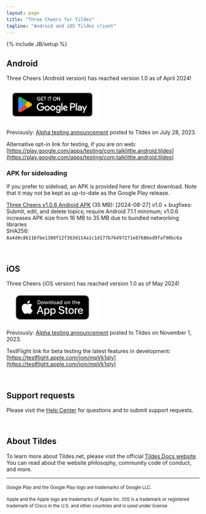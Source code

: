```yaml
---
layout: page
title: "Three Cheers for Tildes"
tagline: "Android and iOS Tildes client"
---
```

{% include JB/setup %}

<style>
    img[alt="Google Play Store link"] { width: 240px; }
    img[alt="App Store link"] { width: 240px; }
</style>

## Android

Three Cheers (Android version) has reached version 1.0 as of April 2024!

[![Google Play Store link](/assets/images/google-play-badge.png)](https://play.google.com/store/apps/details?id=com.talklittle.android.tildes)

Previously: [Alpha testing announcement](https://tildes.net/~tildes/18s2/three_cheers_for_tildes_android_version_is_open_for_alpha_testing_on_the_google_play_store) posted to Tildes on July 28, 2023.

Alternative opt-in link for testing, if you are on web: [https://play.google.com/apps/testing/com.talklittle.android.tildes](https://play.google.com/apps/testing/com.talklittle.android.tildes)

### APK for sideloading

If you prefer to sideload, an APK is provided here for direct download. Note that it may not be kept as up-to-date as the Google Play release.

[Three Cheers v1.0.6 Android APK](https://three-cheers-archive.s3.amazonaws.com/three-cheers_1.0.6.apk) (35 MB): [2024-08-27] v1.0 + bugfixes: Submit, edit, and delete topics; require Android 7.1.1 minimum; v1.0.6 increases APK size from 16 MB to 35 MB due to bundled networking libraries  
SHA256: `8a4d0c86116fbe1388f12f363d114a1c1d177b76497271e87686ed9faf90bc6a`

&nbsp;

## iOS

Three Cheers (iOS version) has reached version 1.0 as of May 2024!

[![App Store link](/assets/images/Download_on_the_App_Store_Badge_US-UK_RGB_blk_092917.png)](https://apps.apple.com/app/three-cheers-for-tildes/id6470950557)

Previously: [Alpha testing announcement](https://tildes.net/~tildes/1bt0/three_cheers_for_tildes_ios_version_is_open_for_alpha_testing_on_testflight) posted to Tildes on November 1, 2023.

TestFlight link for beta testing the latest features in development: [https://testflight.apple.com/join/mpVk1qIy](https://testflight.apple.com/join/mpVk1qIy)

&nbsp;

## Support requests

Please visit the [Help Center](https://talklittle.zendesk.com/hc/en-us/categories/26309454206868) for questions and to submit support requests.

&nbsp;

## About Tildes

To learn more about Tildes.net, please visit the official [Tildes Docs website](https://docs.tildes.net/). You can read about the website philosophy, community code of conduct, and more.

-----

<small>Google Play and the Google Play logo are trademarks of Google LLC.</small>

<small>Apple and the Apple logo are trademarks of Apple Inc. IOS is a trademark or registered trademark of Cisco in the U.S. and other countries and is used under license.</small>